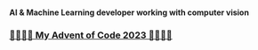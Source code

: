 #### AI & Machine Learning developer working with computer vision  
 
### [🎄🎅🎁🎄 My Advent of Code 2023 🎄🎅🎁🎄](https://github.com/Andreas-Svensson/advent_of_code/tree/main/2023)  
